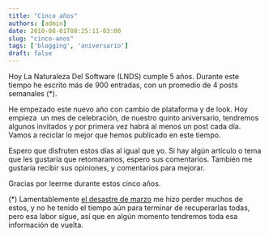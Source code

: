 ```yaml
---
title: "Cinco años"
authors: [admin]
date: 2010-08-01T08:25:11-03:00
slug: "cinco-anos"
tags: ['blogging', 'aniversario']
draft: false
---
```

Hoy La Naturaleza Del Software (LNDS) cumple 5 años. Durante este tiempo
he escrito más de 900 entradas, con un promedio de 4 posts semanales
(\*).

He empezado este nuevo año con cambio de plataforma y de look. Hoy
empieza  un mes de celebración, de nuestro quinto aniversario, tendremos
algunos invitados y por primera vez habrá al menos un post cada día.
Vamos a reciclar lo mejor que hemos publicado en este tiempo.

Espero que disfruten estos días al igual que yo. Si hay algún artículo o
tema que les gustaría que retomaramos, espero sus comentarios. También
me gustaría recibir sus opiniones, y comentarios para mejorar.

Gracias por leerme durante estos cinco años.

(\*) Lamentablemente [el desastre de marzo](/blog/2010/03/yo-y-mi-bocota.html) me hizo
perder muchos de estos, y no he tenido el tiempo aún para terminar de
recuperarlas todas, pero esa labor sigue, así que en algún momento
tendremos toda esa información de vuelta.
